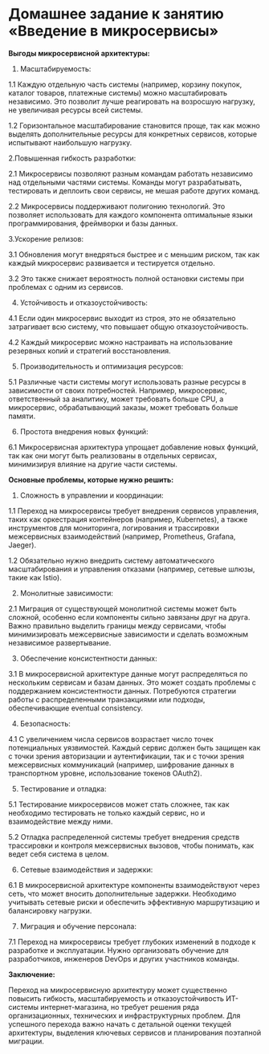 # Домашнее задание к занятию «Введение в микросервисы»

**Выгоды микросервисной архитектуры:**
1. Масштабируемость:

1.1 Каждую отдельную часть системы (например, корзину покупок, каталог товаров, платежные системы) можно масштабировать независимо. Это позволит лучше реагировать на возросшую нагрузку, не увеличивая ресурсы всей системы.

1.2 Горизонтальное масштабирование становится проще, так как можно выделять дополнительные ресурсы для конкретных сервисов, которые испытывают наибольшую нагрузку.

2.Повышенная гибкость разработки:

2.1 Микросервисы позволяют разным командам работать независимо над отдельными частями системы. Команды могут разрабатывать, тестировать и деплоить свои сервисы, не мешая работе других команд.

2.2 Микросервисы поддерживают полигонию технологий. Это позволяет использовать для каждого компонента оптимальные языки программирования, фреймворки и базы данных.

3.Ускорение релизов:

3.1 Обновления могут внедряться быстрее и с меньшим риском, так как каждый микросервис развивается и тестируется отдельно.

3.2 Это также снижает вероятность полной остановки системы при проблемах с одним из сервисов.

4. Устойчивость и отказоустойчивость:

4.1 Если один микросервис выходит из строя, это не обязательно затрагивает всю систему, что повышает общую отказоустойчивость.

4.2 Каждый микросервис можно настраивать на использование резервных копий и стратегий восстановления.

5. Производительность и оптимизация ресурсов:

5.1 Различные части системы могут использовать разные ресурсы в зависимости от своих потребностей. Например, микросервис, ответственный за аналитику, может требовать больше CPU, а микросервис, обрабатывающий заказы, может требовать больше памяти.

6. Простота внедрения новых функций:

6.1 Микросервисная архитектура упрощает добавление новых функций, так как они могут быть реализованы в отдельных сервисах, минимизируя влияние на другие части системы.


**Основные проблемы, которые нужно решить:**

1. Сложность в управлении и координации:

1.1 Переход на микросервисы требует внедрения сервисов управления, таких как оркестрация контейнеров (например, Kubernetes), а также инструментов для мониторинга, логирования и трассировки межсервисных взаимодействий (например, Prometheus, Grafana, Jaeger).

1.2 Обязательно нужно внедрить систему автоматического масштабирования и управления отказами (например, сетевые шлюзы, такие как Istio).

2. Монолитные зависимости:

2.1 Миграция от существующей монолитной системы может быть сложной, особенно если компоненты сильно завязаны друг на друга. Важно правильно выделить границы между сервисами, чтобы минимизировать межсервисные зависимости и сделать возможным независимое развертывание.

3. Обеспечение консистентности данных:

3.1 В микросервисной архитектуре данные могут распределяться по нескольким сервисам и базам данных. Это может создать проблемы с поддержанием консистентности данных. Потребуются стратегии работы с распределенными транзакциями или подходы, обеспечивающие eventual consistency.

4. Безопасность:

4.1 С увеличением числа сервисов возрастает число точек потенциальных уязвимостей. Каждый сервис должен быть защищен как с точки зрения авторизации и аутентификации, так и с точки зрения межсервисных коммуникаций (например, шифрование данных в транспортном уровне, использование токенов OAuth2).

5. Тестирование и отладка:

5.1 Тестирование микросервисов может стать сложнее, так как необходимо тестировать не только каждый сервис, но и взаимодействие между ними.

5.2 Отладка распределенной системы требует внедрения средств трассировки и контроля межсервисных вызовов, чтобы понимать, как ведет себя система в целом.

6. Сетевые взаимодействия и задержки:

6.1 В микросервисной архитектуре компоненты взаимодействуют через сеть, что может вносить дополнительные задержки. Необходимо учитывать сетевые риски и обеспечить эффективную маршрутизацию и балансировку нагрузки.

7. Миграция и обучение персонала:

7.1 Переход на микросервисы требует глубоких изменений в подходе к разработке и эксплуатации. Нужно организовать обучение для разработчиков, инженеров DevOps и других участников команды.

**Заключение:**

Переход на микросервисную архитектуру может существенно повысить гибкость, масштабируемость и отказоустойчивость ИТ-системы интернет-магазина, но требует решения ряда организационных, технических и инфраструктурных проблем. Для успешного перехода важно начать с детальной оценки текущей архитектуры, выделения ключевых сервисов и планирования поэтапной миграции.
